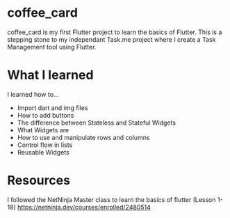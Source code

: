 # coffee_card

coffee_card is my first Flutter project to learn the basics of Flutter. This is a stepping stone to my independant Task.me project where I create a Task Management tool using Flutter.

# What I learned

I learned how to...
- Import dart and img files
- How to add buttons
- The difference between Stateless and Stateful Widgets
- What Widgets are
- How to use and manipulate rows and columns
- Control flow in lists
- Reusable Widgets

# Resources

I followed the NetNinja Master class to learn the basics of flutter (Lesson 1-18)
https://netninja.dev/courses/enrolled/2480514
